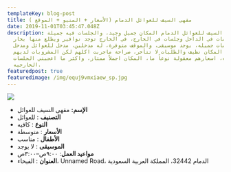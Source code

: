 ```yaml
---
templateKey: blog-post
title: مقهى السيف للعوائل الدمام (الأسعار + المنيو + الموقع )
date: 2019-11-01T03:45:47.048Z
description: مقهى السيف للعوائل الدمام المكان جميل وجيد، والجلسات فيه جميلة،
  توجد جلسات في الداخل وجلسات في الخارج، في الخارج توجد نوافير ويطلع منها بخار
  والجلسات جميله، يوجد موسيقى، والموقف متوفرة، له مدخلين، مدخل للعوائل ومدخل
  للشباب، المكان نظيف والطلبات لا تتأخر، صراحة ماجربت اكلهم لكن المشروبات لديهم
  جيده، اسعارهم معقولة نوعاً ما، المكان اجملاً ممتاز، واكثر ما اعجبني الجلسات
  الخارجيه.
featuredpost: true
featuredimage: /img/equj9vmxiaew_sp.jpg
---
```

<!--StartFragment-->

![](/img/equj9vmxiaew_sp.jpg)

* **الإسم:** مقهى السيف للعوائل
* **التصنيف** : للعوائل
* **النوع** : كافيه
* **الأسعار** : متوسطة
* **الأطفال** : مناسب
* **الموسيقى** : لا يوجد
* **مواعيد العمل**: ٩:٠٠ص–٣:٠٠ص
* **العنوان** : الفيحاء، Unnamed Road، الدمام 32442، المملكة العربية السعودية

<!--EndFragment-->